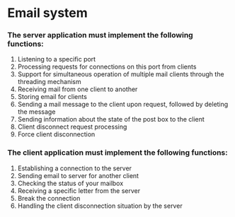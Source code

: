 # Email system

### The server application must implement the following functions:

1.  Listening to a specific port
2.  Processing requests for connections on this port from clients
3.  Support for simultaneous operation of multiple mail clients through the threading mechanism
4.  Receiving mail from one client to another
5.  Storing email for clients
6.  Sending a mail message to the client upon request, followed by deleting the message
7.  Sending information about the state of the post box to the client
8.  Client disconnect request processing
9.  Force client disconnection

### The client application must implement the following functions:

1.  Establishing a connection to the server
2.  Sending email to server for another client
3.  Checking the status of your mailbox
4.  Receiving a specific letter from the server
5.  Break the connection
6.  Handling the client disconnection situation by the server
